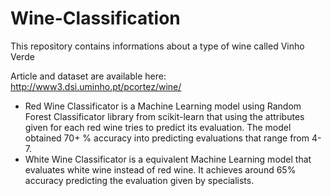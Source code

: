 # Wine-Classification
This repository contains informations about a type of wine called Vinho Verde

Article and dataset are available here: http://www3.dsi.uminho.pt/pcortez/wine/

- Red Wine Classificator is a Machine Learning model using Random Forest Classificator library from scikit-learn that using the attributes given for each red wine tries to predict its evaluation. The model obtained 70+ % accuracy into predicting evaluations that range from 4-7.
- White Wine Classificator is a equivalent Machine Learning model that evaluates white wine instead of red wine. It achieves around 65% accuracy predicting the evaluation given by specialists.
